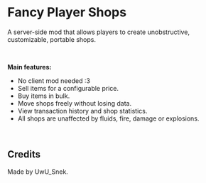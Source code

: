 # Fancy Player Shops

A server-side mod that allows players to create unobstructive, customizable, portable shops.<br>

<br>

**Main features:**

- No client mod needed :3
- Sell items for a configurable price.
- Buy items in bulk.
- Move shops freely without losing data.
- View transaction history and shop statistics.
- All shops are unaffected by fluids, fire, damage or explosions.

<br>

## Credits

Made by UwU_Snek.
